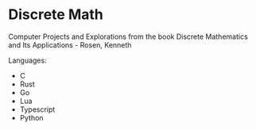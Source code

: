 # Discrete Math

Computer Projects and Explorations from the book Discrete Mathematics and Its Applications - Rosen, Kenneth

Languages:
- C
- Rust
- Go
- Lua
- Typescript
- Python